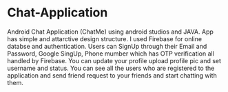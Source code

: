 # Chat-Application

Android Chat Application (ChatMe) using android studios and JAVA. App has simple and attarctive design structure. I used Firebase for online databse and authentication. Users can SignUp through their Email and Password, Google SingUp, Phone mumber which has OTP verification all handled by Firebase. You can update your profile upload profile pic and set username and status. You can see all the users who are registered to the application and send friend request to your friends and start chatting with them. 
